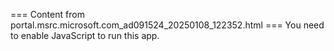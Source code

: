 === Content from portal.msrc.microsoft.com_ad091524_20250108_122352.html ===
You need to enable JavaScript to run this app.
